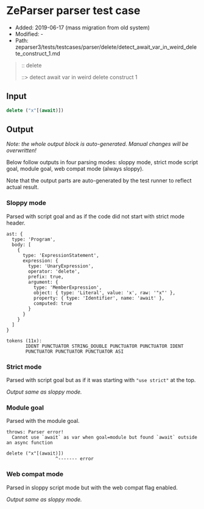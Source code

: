 # ZeParser parser test case

- Added: 2019-06-17 (mass migration from old system)
- Modified: -
- Path: zeparser3/tests/testcases/parser/delete/detect_await_var_in_weird_delete_construct_1.md

> :: delete
>
> ::> detect await var in weird delete construct 1

## Input

`````js
delete ("x"[(await)])
`````

## Output

_Note: the whole output block is auto-generated. Manual changes will be overwritten!_

Below follow outputs in four parsing modes: sloppy mode, strict mode script goal, module goal, web compat mode (always sloppy).

Note that the output parts are auto-generated by the test runner to reflect actual result.

### Sloppy mode

Parsed with script goal and as if the code did not start with strict mode header.

`````
ast: {
  type: 'Program',
  body: [
    {
      type: 'ExpressionStatement',
      expression: {
        type: 'UnaryExpression',
        operator: 'delete',
        prefix: true,
        argument: {
          type: 'MemberExpression',
          object: { type: 'Literal', value: 'x', raw: '"x"' },
          property: { type: 'Identifier', name: 'await' },
          computed: true
        }
      }
    }
  ]
}

tokens (11x):
       IDENT PUNCTUATOR STRING_DOUBLE PUNCTUATOR PUNCTUATOR IDENT
       PUNCTUATOR PUNCTUATOR PUNCTUATOR ASI
`````

### Strict mode

Parsed with script goal but as if it was starting with `"use strict"` at the top.

_Output same as sloppy mode._

### Module goal

Parsed with the module goal.

`````
throws: Parser error!
  Cannot use `await` as var when goal=module but found `await` outside an async function

delete ("x"[(await)])
                  ^------- error
`````


### Web compat mode

Parsed in sloppy script mode but with the web compat flag enabled.

_Output same as sloppy mode._
